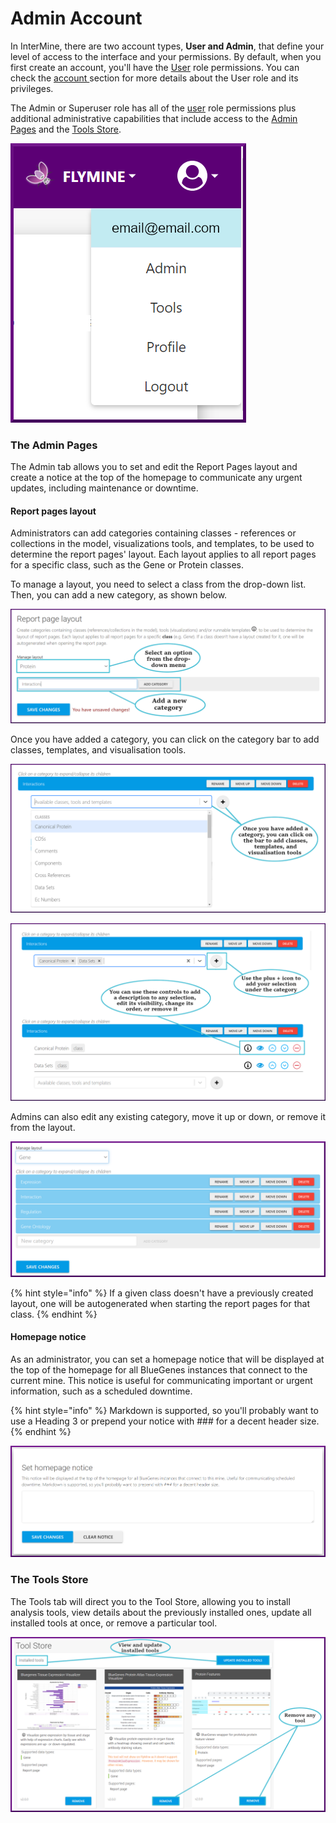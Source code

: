 # Admin Account

In InterMine, there are two account types, **User and Admin**, that define your level of access to the interface and your permissions. By default, when you first create an account, you'll have the [User](account.md) role permissions. You can check the [account ](account.md)section for more details about the User role and its privileges. 

The Admin or Superuser role has all of the [user](account.md) role permissions plus additional administrative capabilities that include access to the [Admin Pages](https://app.gitbook.com/@user-documentation-intermine/s/user-documentation/content/user-documentation/admin-account#the-admin-pages) and the [Tools Store](https://app.gitbook.com/@user-documentation-intermine/s/user-documentation/content/user-documentation/admin-account#the-tools-store). 

![](../../.gitbook/assets/admin-menu-updated.png)

### The Admin Pages

The Admin tab allows you to set and edit the Report Pages layout and create a notice at the top of the homepage to communicate any urgent updates, including maintenance or downtime.   

#### Report pages layout

Administrators can add categories containing classes - references or collections in the model, visualizations tools, and templates, to be used to determine the report pages' layout. Each layout applies to all report pages for a specific class, such as the Gene or Protein classes. 

To manage a layout, you need to select a class from the drop-down list. Then, you can add a new category, as shown below. 

![](../../.gitbook/assets/add-category.png)

Once you have added a category, you can click on the category bar to add classes, templates, and visualisation tools.

![](../../.gitbook/assets/category-menu.png)

![](../../.gitbook/assets/add-category-2.png)

Admins can also edit any existing category, move it up or down, or remove it from the layout. 

![](../../.gitbook/assets/admin-pages-zoomed-in.png)

{% hint style="info" %}
If a given class doesn't have a previously created layout, one will be autogenerated when starting the report pages for that class.
{% endhint %}

#### Homepage notice

As an administrator, you can set a homepage notice that will be displayed at the top of the homepage for all BlueGenes instances that connect to the current mine. This notice is useful for communicating important or urgent information, such as a scheduled downtime. 

{% hint style="info" %}
Markdown is supported, so you'll probably want to use a Heading 3 or prepend your notice with \#\#\# for a decent header size.
{% endhint %}

![](../../.gitbook/assets/homepage-notice.png)

### The Tools Store

The Tools tab will direct you to the Tool Store, allowing you to install analysis tools, view details about the previously installed ones, update all installed tools at once, or remove a particular tool. 

![](../../.gitbook/assets/tools-store-updated.png)


